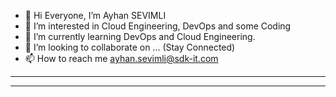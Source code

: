 - 👋 Hi Everyone, I’m Ayhan SEVIMLI
- 👀 I’m interested in Cloud Engineering, DevOps and some Coding
- 🌱 I’m currently learning DevOps and Cloud Engineering.
- 💞️ I’m looking to collaborate on ... (Stay Connected)
- 📫 How to reach me ayhan.sevimli@sdk-it.com

<!---
ayhansevimli/ayhansevimli is a ✨ special ✨ repository because its `README.md` (this file) appears on your GitHub profile.
You can click the Preview link to take a look at your changes.

--->
--------------------------------------------------------------------------------------------------------------------
<!---# Contributions

![snake gif](https://github.com/ayhansevimli/ayhansevimli/blob/output/github-contribution-grid-snake.gif)
--->
--------------------------------------------------------------------------------------------------------------------
